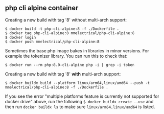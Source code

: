 ## php cli alpine container

Creating a new build with tag '8' without multi-arch support:

    $ docker build -t php-cli-alpine:8 -f ./Dockerfile .
    $ docker tag php-cli-alpine:8 mmelectrical/php-cli-alpine:8
    $ docker login 
    $ docker push mmelectrical/php-cli-alpine:8

Sometimes the base php image bakes in libraries in minor versions. For example the tokenizer library. You can run this to check that:

    $ docker run --rm php:8.0-cli-alpine php -i | grep -i token

Creating a new build with tag '8' **with** multi-arch support:

    $ docker buildx build --platform linux/arm64,linux/amd64 --push -t mmelectrical/php-cli-alpine:8 -f ./Dockerfile .

If you see the error "multiple platforms feature is currently not supported for docker drive" above, run the following `$ docker buildx create --use` and then run `docker buildx ls` to make sure `linux/arm64,linux/amd64` is listed.

